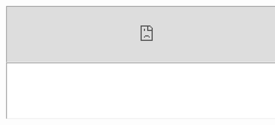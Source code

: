 <iframe src="https://documenter.getpostman.com/view/18222595/UVksLZFJ" width="800">
</iframe>
<iframe src="./backend/documentation/schema/index.html" width="800">
</iframe>
